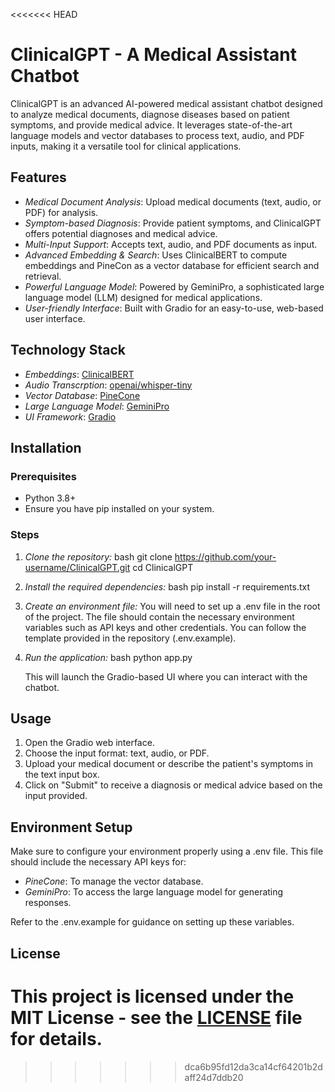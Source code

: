 <<<<<<< HEAD
# ClinicalGPT - A Medical Assistant Chatbot

ClinicalGPT is an advanced AI-powered medical assistant chatbot designed to analyze medical documents, diagnose diseases based on patient symptoms, and provide medical advice. It leverages state-of-the-art language models and vector databases to process text, audio, and PDF inputs, making it a versatile tool for clinical applications.

## Features
- *Medical Document Analysis*: Upload medical documents (text, audio, or PDF) for analysis.
- *Symptom-based Diagnosis*: Provide patient symptoms, and ClinicalGPT offers potential diagnoses and medical advice.
- *Multi-Input Support*: Accepts text, audio, and PDF documents as input.
- *Advanced Embedding & Search*: Uses ClinicalBERT to compute embeddings and PineCon as a vector database for efficient search and retrieval.
- *Powerful Language Model*: Powered by GeminiPro, a sophisticated large language model (LLM) designed for medical applications.
- *User-friendly Interface*: Built with Gradio for an easy-to-use, web-based user interface.

## Technology Stack
- *Embeddings*: [ClinicalBERT](https://huggingface.co/medicalai/ClinicalBERT)
- *Audio Transcrption*: [openai/whisper-tiny](https://huggingface.co/openai/whisper-tiny)
- *Vector Database*: [PineCone](https://www.pinecone.io/)
- *Large Language Model*: [GeminiPro](https://gemini.google.com/app)
- *UI Framework*: [Gradio](https://gradio.app)

## Installation

### Prerequisites
- Python 3.8+
- Ensure you have pip installed on your system.

### Steps
1. *Clone the repository:*
   bash
   git clone https://github.com/your-username/ClinicalGPT.git
   cd ClinicalGPT
   

2. *Install the required dependencies:*
   bash
   pip install -r requirements.txt
   

3. *Create an environment file:*
   You will need to set up a .env file in the root of the project. The file should contain the necessary environment variables such as API keys and other credentials. You can follow the template provided in the repository (.env.example).

4. *Run the application:*
   bash
   python app.py
   

   This will launch the Gradio-based UI where you can interact with the chatbot.

## Usage
1. Open the Gradio web interface.
2. Choose the input format: text, audio, or PDF.
3. Upload your medical document or describe the patient's symptoms in the text input box.
4. Click on "Submit" to receive a diagnosis or medical advice based on the input provided.

## Environment Setup
Make sure to configure your environment properly using a .env file. This file should include the necessary API keys for:
- *PineCone*: To manage the vector database.
- *GeminiPro*: To access the large language model for generating responses.

Refer to the .env.example for guidance on setting up these variables.

## License
This project is licensed under the MIT License - see the [LICENSE](LICENSE) file for details.
=======

>>>>>>> dca6b95fd12da3ca14cf64201b2daff24d7ddb20
